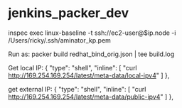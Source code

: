 # jenkins_packer_dev


inspec exec linux-baseline -t ssh://ec2-user@$ip.node -i /Users/ricky/.ssh/aminator_kp.pem





Run as:
packer build redhat_bind_orig.json | tee build.log

Get local IP:
{ "type": "shell",
  "inline": [
    "curl http://169.254.169.254/latest/meta-data/local-ipv4"
  ]
},

get external IP:
{ "type": "shell",
  "inline": [
    "curl http://169.254.169.254/latest/meta-data/public-ipv4"
  ]
},

